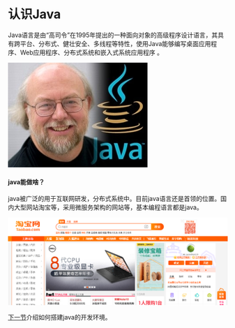 # 认识Java

Java语言是由“高司令”在1995年提出的一种面向对象的高级程序设计语言，其具有跨平台、分布式、健壮安全、多线程等特性，使用Java能够编写桌面应用程序、Web应用程序、分布式系统和嵌入式系统应用程序 。

![JAVA之父，向您致敬](assets/d000baa1cd11728b467c0528c1fcc3cec3fd2c62.jpg)



#### java能做啥？

java被广泛的用于互联网研发，分布式系统中。目前java语言还是首领的位置。国内大型网站淘宝等，采用微服务架构的网站等，基本编程语言都是java。

![1532853381698](assets/1532853381698.png)

[下一节](开发环境搭建.md)介绍如何搭建java的开发环境。